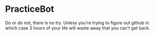 # PracticeBot

Do or do not, there is no try. Unless you're trying to figure out github in which case 3 hours of your life will waste away that you can't get back. 
